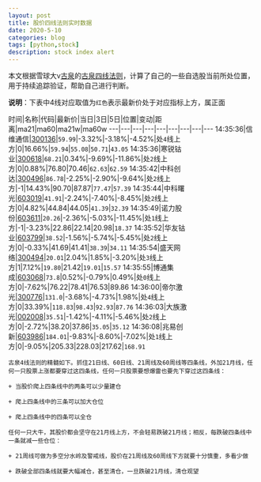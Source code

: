 ```yaml
---
layout: post
title: 股价四线法则实时数据
date: 2020-5-10
categories: blog
tags: [python,stock]
description: stock index alert
---
```



本文根据雪球大v[古泉](https://xueqiu.com/u/7148646888)的[古泉四线法则](https://xueqiu.com/7148646888/130498192)，计算了自己的一些自选股当前所处位置，用于持续追踪验证，帮助自己进行判断。

**说明**：下表中4线对应取值为`红色`表示最新价处于对应指标上方，属正面

时间|名称|代码|最新价|当日|3日|5日|位置|变动|距离|ma21|ma60|ma21w|ma60w
---|---|---|---|---|---|---|---|---
14:35:36|信维通信|[300136](https://xueqiu.com/S/SZ300136)|`59.99`|-3.32%|-3.18%|-4.52%|处`4`线上方|0|16.66%|`59.94`|`55.08`|`50.71`|`43.05`
14:35:36|寒锐钴业|[300618](https://xueqiu.com/S/SZ300618)|`68.21`|0.34%|-9.69%|-11.86%|处`2`线上方|0|0.88%|76.80|70.46|`62.63`|`62.59`
14:35:42|中科创达|[300496](https://xueqiu.com/S/SZ300496)|`86.78`|-2.25%|-2.90%|-9.64%|处`2`线上方|-1|14.43%|90.70|87.87|`77.47`|`57.39`
14:35:44|中科曙光|[603019](https://xueqiu.com/S/SH603019)|`41.91`|-2.24%|-7.40%|-8.45%|处`2`线上方|0|4.82%|44.84|44.05|`41.39`|`32.39`
14:35:49|诺力股份|[603611](https://xueqiu.com/S/SH603611)|`20.26`|-2.36%|-5.03%|-11.45%|处`1`线上方|-1|-3.23%|22.86|22.14|20.98|`18.37`
14:35:52|华友钴业|[603799](https://xueqiu.com/S/SH603799)|`38.52`|-1.56%|-5.74%|-5.45%|处`2`线上方|0|-0.33%|41.69|41.41|`38.39`|`34.11`
14:35:54|盛天网络|[300494](https://xueqiu.com/S/SZ300494)|`20.01`|2.04%|1.85%|-3.20%|处`3`线上方|1|7.12%|`19.80`|21.42|`19.01`|`15.57`
14:35:55|博通集成|[603068](https://xueqiu.com/S/SH603068)|`73.8`|0.52%|-0.79%|0.49%|处`0`线上方|0|-7.62%|76.22|78.41|76.53|89.86
14:36:00|帝尔激光|[300776](https://xueqiu.com/S/SZ300776)|`131.0`|-3.68%|-4.73%|1.98%|处`4`线上方|0|33.39%|`118.83`|`98.43`|`92.93`|`87.76`
14:36:03|大族激光|[002008](https://xueqiu.com/S/SZ002008)|`35.51`|-1.42%|-4.11%|-5.46%|处`2`线上方|0|-2.72%|38.20|37.86|`35.05`|`35.12`
14:36:08|兆易创新|[603986](https://xueqiu.com/S/SH603986)|`184.01`|-9.83%|-8.60%|-7.02%|处`1`线上方|0|-9.05%|205.33|228.03|217.62|`168.91`

```
古泉4线法则的精髓如下。抓住21日线、60日线、21周线及60周线等四条线，外加21月线，任何一只股票上涨都要穿过这四条线，任何一只股票要想爆雷也要先下穿过这四条线：

+ 当股价爬上四条线中的两条可以少量建仓

+ 爬上四条线中的三条可以加大仓位

+ 爬上四条线中的四条可以全仓

任何一只大牛，其股价都会坚守在21月线上方，不会轻易跌破21月线；相反，每跌破四条线中一条就减一些仓位：

+ 21周线可做为多空分水岭及警戒线，股价在21周线及60周线下方就要十分慎重，多看少做

+ 跌破全部四条线就要大幅减仓，甚至清仓，一旦跌破21月线，清仓观望
```